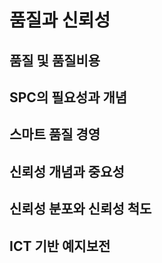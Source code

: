 # 품질과 신뢰성
## 품질 및 품질비용

## SPC의 필요성과 개념

## 스마트 품질 경영

## 신뢰성 개념과 중요성

## 신뢰성 분포와 신뢰성 척도

## ICT 기반 예지보전
